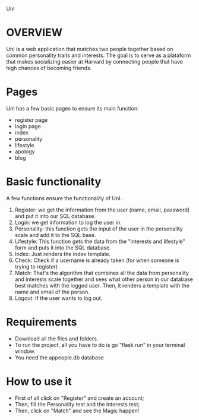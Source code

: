 UnI

# OVERVIEW

UnI is a web application that matches two people together based on common personality traits and interests. The goal is to serve as
a plataform that makes socializing easier at Harvard by connecting people that have high chances of becoming friends.

# Pages
UnI has a few basic pages to ensure its main function:
- register page
- login page
- index
- personality
- lifestyle
- apology
- blog

# Basic functionality
A few functions ensure the functionality of UnI.
1) Register: we get the information from the user (name, email, password) and put it into our SQL database.
2) Login: we get information to log the user in.
3) Personality: this function gets the input of the user in the personality scale and add it to the SQL base.
4) Lifestyle: This function gets the data from the "interests and lifestyle" form and puts it into the SQL database.
5) Index: Just renders the index template.
6) Check: Check if a username is already taken (for when someone is trying to register)
7) Match: That's the algorithm that combines all the data from personality and interests scale together and sees what other person
in our database best matches with the logged user. Then, it renders a template with the name and email of the person.
8) Logout: If the user wants to log out.


# Requirements
 - Download all the files and folders.
 - To run the project, all you have to do is go "flask run" in your terminal window.
 - You need the appeople.db database

# How to use it
- First of all click on "Register" and create an account;
- Then, fill the Personality test and the Interests test;
- Then, click on "Match" and see the Magic happen!